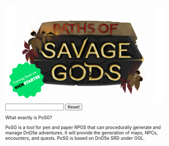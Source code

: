 <link rel="stylesheet" href="style.css">

<img class="posg-logo" src="assets/posg_logo.png" alt="PoSG logo">

<!--start interaction section-->
<input type="text" id="input-query" name="query">
<button type="button" id="btn-reset">Reset!</button>
<!--end interaction section-->

<div class="faq-section">
  <div class="aq" tags="dnd,test" faq-id="q0">
    <p class="question">What exactly is PoSG?</p>
    <p class="answer">PoSG is a tool for pen and paper RPGS that can procedurally generate and manage DnD5e adventures. It will provide the generation of maps, NPCs, encounters, and quests. PoSG is based on DnD5e SRD under OGL.</p>
  </div>
</div>

<!--start script section-->
<script>
  
  <!--start dictionary section-->
  const dictionary = {
    "dnd":["dnd","5th","SRD","OGL"]
  };
  <!--end dictionary section-->
  
  let input = document.getElementById("input-query");
  input.addEventListener('input', function (evt) {
    onInput(input.value);
  });
  
  function onInput(value){
    if(value === ""){
      reset();
      return;
    }
    
    value = value.toLowerCase();
    
    let aqs = document.getElementsByClassName("aq");
    /*element.classList.add('invisible')*/
    Array.from(aqs).forEach(element => {
      let has = hasQuery(element,value);
      if(has){
        element.classList.remove('invisible');
      }else{
        element.classList.add('invisible');
      }
    });
  }
  
  function hasQuery(element,query){
  
    let tags = element.getAttribute("tags");
    console.log(tags);
    let tagList = tags.split(",");
    console.log(tagList);
    
    let tagSummary = [];
    
    tagList.forEach(tag => {
      console.log(tag);
      let entries = dictionary[tag];
      console.log(entries);
      if(!entries){
        //continue;
        tagSummary = tagSummary.concat([tag]);
      }
      tagSummary = tagSummary.concat(entries);
      
      console.log(tagSummary);
    
      tagSummary.forEach(tag => {
        if(tag === query){
          return true;
        }
      });
    });
    
    return false;
  }
  
  function reset(){
    let input = document.getElementById("input-query");
    input.value = "";
    let aqs = document.getElementsByClassName("aq");
    Array.from(aqs).forEach(element => element.classList.remove('invisible'));
  }
</script>
<!--end script section-->
